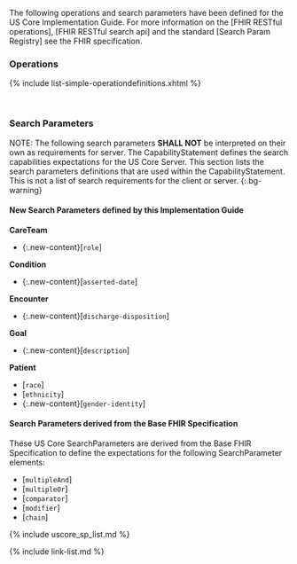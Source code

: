 
The following operations and search parameters have been defined for the US Core Implementation Guide.  For more information on the [FHIR RESTful operations], [FHIR RESTful search api] and the standard [Search Param Registry] see the FHIR specification.

### Operations

  {% include list-simple-operationdefinitions.xhtml %}

<br />

### Search Parameters

NOTE: The following search parameters **SHALL NOT** be interpreted on their own as requirements for server.  The CapabilityStatement defines the search capabilities expectations for the US Core Server. This section lists the search parameters definitions that are used within the CapabilityStatement.  This is not a list of search requirements for the client or server.
{:.bg-warning}

#### New Search Parameters defined by this Implementation Guide

**CareTeam**
- {:.new-content}[`role`]

**Condition**
- {:.new-content}[`asserted-date`]

**Encounter**
- {:.new-content}[`discharge-disposition`]

**Goal**
- {:.new-content}[`description`]

**Patient**
- [`race`]
- [`ethnicity`]
- {:.new-content}[`gender-identity`]


#### Search Parameters derived from the Base FHIR Specification

These US Core SearchParameters are derived from the Base FHIR Specification to define the expectations for the following SearchParameter elements:

- [`multipleAnd`]
- [`multipleOr`]
- [`comparator`]
- [`modifier`]
- [`chain`]

{% include uscore_sp_list.md %}

{% include link-list.md %}
